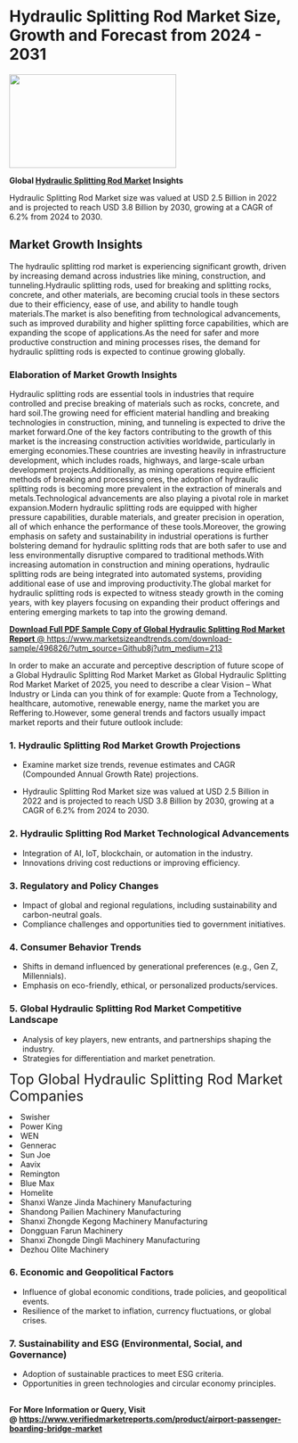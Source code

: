 <H1>Hydraulic Splitting Rod Market Size, Growth and Forecast from 2024 - 2031</H1><img class="aligncenter size-medium wp-image-584254" src="https://thirdeyenews.in/wp-content/uploads/2024/09/Global-Market-Research-300x168.jpeg" alt="" width="300" height="168" /><p><strong>Global&nbsp;<a href="https://www.marketsizeandtrends.com/download-sample/496826/?utm_source=Github8j?utm_medium=213">Hydraulic Splitting Rod Market</a> Insights</strong></p><p>Hydraulic Splitting Rod Market size was valued at USD 2.5 Billion in 2022 and is projected to reach USD 3.8 Billion by 2030, growing at a CAGR of 6.2% from 2024 to 2030.</p><p><h2>Market Growth Insights</h2> <p>The hydraulic splitting rod market is experiencing significant growth, driven by increasing demand across industries like mining, construction, and tunneling.Hydraulic splitting rods, used for breaking and splitting rocks, concrete, and other materials, are becoming crucial tools in these sectors due to their efficiency, ease of use, and ability to handle tough materials.The market is also benefiting from technological advancements, such as improved durability and higher splitting force capabilities, which are expanding the scope of applications.As the need for safer and more productive construction and mining processes rises, the demand for hydraulic splitting rods is expected to continue growing globally.</p> <p><a href="sample-download-link"></a></p> <h3>Elaboration of Market Growth Insights</h3> <p>Hydraulic splitting rods are essential tools in industries that require controlled and precise breaking of materials such as rocks, concrete, and hard soil.The growing need for efficient material handling and breaking technologies in construction, mining, and tunneling is expected to drive the market forward.One of the key factors contributing to the growth of this market is the increasing construction activities worldwide, particularly in emerging economies.These countries are investing heavily in infrastructure development, which includes roads, highways, and large-scale urban development projects.Additionally, as mining operations require efficient methods of breaking and processing ores, the adoption of hydraulic splitting rods is becoming more prevalent in the extraction of minerals and metals.Technological advancements are also playing a pivotal role in market expansion.Modern hydraulic splitting rods are equipped with higher pressure capabilities, durable materials, and greater precision in operation, all of which enhance the performance of these tools.Moreover, the growing emphasis on safety and sustainability in industrial operations is further bolstering demand for hydraulic splitting rods that are both safer to use and less environmentally disruptive compared to traditional methods.With increasing automation in construction and mining operations, hydraulic splitting rods are being integrated into automated systems, providing additional ease of use and improving productivity.The global market for hydraulic splitting rods is expected to witness steady growth in the coming years, with key players focusing on expanding their product offerings and entering emerging markets to tap into the growing demand.<p><a href="more-details-link"></p><p><span class=""><strong>Download Full PDF Sample Copy of Global Hydraulic Splitting Rod Market Report</strong> @ <a href="https://www.marketsizeandtrends.com/download-sample/496826/?utm_source=Github8j?utm_medium=213" target="_blank">https://www.marketsizeandtrends.com/download-sample/496826/?utm_source=Github8j?utm_medium=213</a></span></p><p>In order to make an accurate and perceptive description of future scope of a Global&nbsp;Hydraulic Splitting Rod Market Market as Global&nbsp;Hydraulic Splitting Rod Market Market of 2025, you need to describe a clear Vision &ndash; What Industry or Linda can you think of for example: Quote from a Technology, healthcare, automotive, renewable energy, name the market you are Reffering to.However, some general trends and factors usually impact market reports and their future outlook include:</p><h3>1.&nbsp;<strong>Hydraulic Splitting Rod Market Growth Projections</strong></h3><ul><li>Examine market size trends, revenue estimates and CAGR (Compounded Annual Growth Rate) projections.</li><li><p>Hydraulic Splitting Rod Market size was valued at USD 2.5 Billion in 2022 and is projected to reach USD 3.8 Billion by 2030, growing at a CAGR of 6.2% from 2024 to 2030.</p></li></ul><h3>2.&nbsp;<strong>Hydraulic Splitting Rod Market Technological Advancements</strong></h3><ul><li>Integration of AI, IoT, blockchain, or automation in the industry.</li><li>Innovations driving cost reductions or improving efficiency.</li></ul><h3>3.&nbsp;<strong>Regulatory and Policy Changes</strong></h3><ul><li>Impact of global and regional regulations, including sustainability and carbon-neutral goals.</li><li>Compliance challenges and opportunities tied to government initiatives.</li></ul><h3>4.&nbsp;<strong>Consumer Behavior Trends</strong></h3><ul><li>Shifts in demand influenced by generational preferences (e.g., Gen Z, Millennials).</li><li>Emphasis on eco-friendly, ethical, or personalized products/services.</li></ul><h3>5.&nbsp;<strong>Global Hydraulic Splitting Rod Market Competitive Landscape</strong></h3><ul><li>Analysis of key players, new entrants, and partnerships shaping the industry.</li><li>Strategies for differentiation and market penetration.</li></ul><p data-pm-slice="1 1 []"><span style="color: inherit; font-family: inherit; font-size: 25px;">Top Global Hydraulic Splitting Rod Market Companies</span></p><div class="" data-test-id=""><p><li>Swisher</li><li> Power King</li><li> WEN</li><li> Gennerac</li><li> Sun Joe</li><li> Aavix</li><li> Remington</li><li> Blue Max</li><li> Homelite</li><li> Shanxi Wanze Jinda Machinery Manufacturing</li><li> Shandong Pailien Machinery Manufacturing</li><li> Shanxi Zhongde Kegong Machinery Manufacturing</li><li> Dongguan Farun Machinery</li><li> Shanxi Zhongde Dingli Machinery Manufacturing</li><li> Dezhou Olite Machinery</li></p></div><h3>6.&nbsp;<strong>Economic and Geopolitical Factors</strong></h3><ul><li>Influence of global economic conditions, trade policies, and geopolitical events.</li><li>Resilience of the market to inflation, currency fluctuations, or global crises.</li></ul><h3>7.&nbsp;<strong>Sustainability and ESG (Environmental, Social, and Governance)</strong></h3><ul><li>Adoption of sustainable practices to meet ESG criteria.</li><li>Opportunities in green technologies and circular economy principles.</li></ul><h2><strong style="font-size: 14px;">For More Information or Query, Visit @&nbsp;</strong><a style="background-color: #ffffff; font-size: 14px;" href="https://www.marketsizeandtrends.com/report/hydraulic-splitting-rod-market/" target="_blank">https://www.verifiedmarketreports.com/product/airport-passenger-boarding-bridge-market</a></h2>